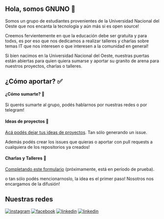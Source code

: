 ## Hola, somos GNUNO 👋

Somos un grupo de estudiantes provenientes de la Universidad Nacional del Oeste que nos encanta la tecnología y aún más si es open source!

Creemos fervientemente en que la educación debe ser gratuita y para todxs, es por eso que nos dedicamos a realizar talleres y charlas sobre temas IT que nos interesen o que interesen a la comunidad en general!

Si bien nacimos en la Universidad Nacional del Oeste, nuestras puertas están abiertas para quien quiera sumarse y aportar su granito de arena para nuestros proyectos, charlas o talleres.

## ¿Cómo aportar? :white_check_mark:

#### ¿Cómo sumarte? 📖

Si querés sumarte al grupo, podés hablarnos por nuestras redes o por telegram!

#### Ideas de proyectos 🚀

[Acá podés dejar tus ideas de proyectos](https://github.com/gnuno/brainstorming). Tan sólo generando un issue.

Además podés crear los issues que quieras o aportar con pull requests a cualquiera de los repositorios ya creados!

#### Charlas y Talleres 📝

[Completando este formulario](https://gnuno-talks.netlify.app/) (próximamente, está en período de prueba).

o tan sólo podés mencionarnoslo, la idea es el primer paso! Nosotros nos encargamos de la difusión!

## Nuestras redes

[![instagram][1]][2] [![facebook][3]][4] [![linkedin][5]][6] [![linkedin][7]][8]

[1]: https://img.shields.io/badge/Instagram-E4405F?style=for-the-badge&logo=instagram&logoColor=white
[2]: https://www.instagram.com/gnuno.merlo
[3]: https://img.shields.io/badge/Facebook-1877F2?style=for-the-badge&logo=facebook&logoColor=white
[4]: https://www.facebook.com/GNUno.Merlo/
[5]: https://img.shields.io/badge/LinkedIn-0077B5?style=for-the-badge&logo=linkedin&logoColor=white
[6]: https://www.linkedin.com/groups/12289167/
[7]: https://img.shields.io/badge/Telegram-2CA5E0?style=for-the-badge&logo=telegram&logoColor=white
[8]: https://t.me/gnuno_merlo
